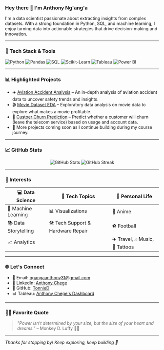 ### Hey there 👋 I'm Anthony Ng'ang'a

I'm a data scientist passionate about extracting insights from complex datasets. With a strong foundation in Python, SQL, and machine learning, I enjoy turning data into actionable strategies that drive decision-making and innovation.

---

### 🧠 Tech Stack & Tools
![Python](https://img.shields.io/badge/-Python-3776AB?style=flat&logo=python&logoColor=white)
![Pandas](https://img.shields.io/badge/-Pandas-150458?style=flat&logo=pandas&logoColor=white)
![SQL](https://img.shields.io/badge/-SQL-4479A1?style=flat&logo=postgresql&logoColor=white)
![Scikit-Learn](https://img.shields.io/badge/-Scikit--Learn-F7931E?style=flat&logo=scikit-learn&logoColor=white)
![Tableau](https://img.shields.io/badge/-Tableau-E97627?style=flat&logo=tableau&logoColor=white)
![Power BI](https://img.shields.io/badge/-PowerBI-F2C811?style=flat&logo=powerbi&logoColor=black)

---

### 📊 Highlighted Projects
- ✈️ [Aviation Accident Analysis](https://github.com/TonnieD/Phase-2-Project) – An in-depth analysis of aviation accident data to uncover safety trends and insights.
- 🎬 [Movie Dataset EDA](https://github.com/TonnieD/Phase_1_project) – Exploratory data analysis on movie data to explore what makes a movie profitable.
- 📡 [Custoer Churn Prediction](https://github.com/TonnieD/Churn-Prediction) – Predict whether a customer will churn (leave the telecom service) based on usage and account data.
- 💼 More projects coming soon as I continue building during my course journey.

---

### 📈 GitHub Stats
<p align="center">
  <img src="https://github-readme-stats.vercel.app/api?username=TonnieD&show_icons=true&theme=radical" alt="GitHub Stats" />
  <img src="https://streak-stats.demolab.com/?user=TonnieD&theme=radical" alt="GitHub Streak" />
</p>

---

### 🎯 Interests

| 💻 **Data Science**             | 🔧 **Tech Topics**                  | 🌟 **Personal Life**              |
|-------------------------------|-------------------------------------|----------------------------------|
| 🤖 Machine Learning           | 📊 Visualizations                   | 🎌 Anime                         |
| 📚 Data Storytelling          | 🛠️ Tech Support & Hardware Repair  | ⚽ Football                      |
| 📈 Analytics                  |                                     | ✈️ Travel, 🎶 Music, 🐉 Tattoos  |

---


### 🌐 Let's Connect
- 📧 Email: [ngangaanthony31@gmail.com](mailto:ngangaanthony31@gmail.com)
- 💼 LinkedIn: [Anthony Chege](https://www.linkedin.com/in/anthony-chege-76244124b/)
- 🧭 GitHub: [TonnieD](https://github.com/TonnieD)
- 📊 Tableau: [Anthony Chege's Dashboard](https://public.tableau.com/app/profile/anthony.chege4666)

---

### 🏴‍☠️ Favorite Quote  
> _"Power isn't determined by your size, but the size of your heart and dreams."_ – Monkey D. Luffy 🏴‍☠️

---

_Thanks for stopping by! Keep exploring, keep building 🚀_
